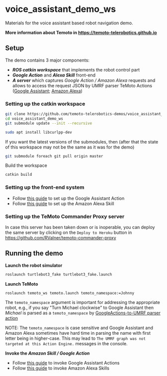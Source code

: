 # voice_assistant_demo_ws
Materials for the voice assistant based robot navigation demo.

**More information about Temoto in https://temoto-telerobotics.github.io**

## Setup
The demo contains 3 major components:
* ***ROS catkin workspace*** that implements the robot control part
* ***Google Action*** and ***Alexa Skill*** front-end
* ***A server*** which captures *Google Action / Amazon Alexa* requests and allows to access the request JSON by UMRF parser TeMoto Actions ([Google Assistant](https://github.com/temoto-telerobotics-demos/voice_assistant_demo_ws/tree/master/src/temoto_ws/actions/ta_google_assistant_parser); [Amazon Alexa](https://github.com/temoto-telerobotics-demos/voice_assistant_demo_ws/tree/master/src/temoto_ws/actions/ta_amazon_alexa_parser))

### Setting up the catkin workspace

``` bash
git clone https://github.com/temoto-telerobotics-demos/voice_assistant_demo_ws
cd voice_assistant_demo_ws
git submodule update --init --recursive

sudo apt install libcurlpp-dev
```

If you want the latest versions of the submodules, then (after that the state of this workspace may not be the same as it was for the demo)
``` bash
git submodule foreach git pull origin master
```

Build the workspace
``` bash
catkin build
```

### Setting up the front-end system

* Follow [this guide](https://github.com/temoto-telerobotics-demos/voice_assistant_demo_ws/tree/master/src/temoto_ws/actions/ta_google_assistant_parser/google_assistant_project) to set up the Google Assistant Action
* Follow [this guide](https://github.com/temoto-telerobotics-demos/voice_assistant_demo_ws/tree/master/src/temoto_ws/actions/ta_amazon_alexa_parser/amazon_alexa_skill) to set up the Amazon Alexa Skill 

### Setting up the TeMoto Commander Proxy server

In case this server has been taken down or is inoperable, you can deploy the same server by clicking on the `Deploy to Heroku` button in https://github.com/RValner/temoto-commander-proxy

## Running the demo

**Launch the robot simulator**
``` bash
roslaunch turtlebot3_fake turtlebot3_fake.launch 
```

**Launch TeMoto**
``` bash
roslaunch temoto_ws temoto.launch temoto_namespace:=Johnny
```
The `temoto_namespace` argument is important for addressing the appropriate robot, e.g., if you say "Turn Michael clockwise" to Google Assistant
then *Michael* is parsed as a `temoto_namespace` by [GoogleActions-to-UMRF parser action](https://github.com/temoto-telerobotics-demos/voice_assistant_demo_ws/tree/master/src/temoto_ws/actions/ta_google_assistant_parser)

NOTE: The `temoto_namespace` is case sensitive and Google Assistant and Amazon Alexa sometimes have hard time in parsing the name with first letter being in higher-case. This may lead to `The UMRF graph was not targeted at this Action Engine.` messages in the console. 

**Invoke the *Amazon Skill / Google Action***
* Follow [this guide](https://github.com/temoto-telerobotics-demos/voice_assistant_demo_ws/tree/master/src/temoto_ws/actions/ta_google_assistant_parser/google_assistant_project) to invoke Google Assistant Actions
* Follow [this guide](https://github.com/temoto-telerobotics-demos/voice_assistant_demo_ws/tree/master/src/temoto_ws/actions/ta_amazon_alexa_parser/amazon_alexa_skill) to invoke Amazon Alexa Skills
